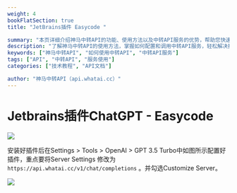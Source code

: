 ```yaml
---
weight: 4
bookFlatSection: true
title: "JetBrains插件 Easycode ​"

summary: "本页详细介绍神马中转API的功能、使用方法以及中转API服务的优势，帮助您快速上手并提升效率。"
description: "了解神马中转API的使用方法，掌握如何配置和调用中转API服务，轻松解决接口调用难题。"
keywords: ["神马中转API", "如何使用中转API", "中转API服务"]
tags: ["API", "中转API", "服务使用"]
categories: ["技术教程", "API文档"]

author: "神马中转API（api.whatai.cc）"
---
```



# **Jetbrains插件ChatGPT - Easycode**

![](https://pic.imgdb.cn/item/66da6604d9c307b7e9b582fd.png)

安装好插件后在Settings > Tools > OpenAI > GPT 3.5 Turbo中如图所示配置好插件，重点要将Server Settings 修改为 `https://api.whatai.cc/v1/chat/completions` 。并勾选Customize Server。


![](https://pic.imgdb.cn/item/66da642ed9c307b7e9b295cd.png)
